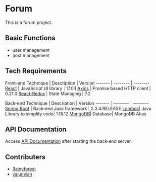 # Forum

This is a forum project.

## Basic Functions
- user management
- post management

## Tech Requirements
Front-end
Technique | Description | Version 
------- | -------- | --------
[React](https://reactjs.org/) | JavaScript UI library | 17.0.1
[Axios](https://github.com/axios/axios) | Promise based HTTP client | 0.21.0
[React-Redux](https://react-redux.js.org/introduction/quick-start) | State Managing | 7.2

Back-end
Technique | Description | Version
------- | -------- | --------
[Spring Boot](https://spring.io/projects/spring-boot) | Back-end Java framework | 2.3.4.RELEASE
[Lombok](https://projectlombok.org/)| Java Library to simplify code| 1.18.12
[MongoDB](https://www.mongodb.com/1)| Database| MongoDB Atlas

## API Documentation   
Access [API Documentation](http://localhost:8080/api/v1/swagger-ui/index.html) after starting the back-end server.

## Contributers
- [Rainyforest](https://github.com/Rainyforest)
- [yajunwan](https://github.com/yajunwan)
